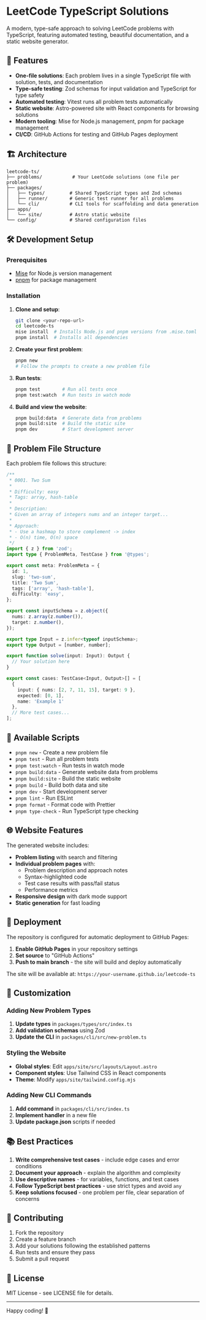 # LeetCode TypeScript Solutions

A modern, type-safe approach to solving LeetCode problems with TypeScript, featuring automated testing, beautiful documentation, and a static website generator.

## 🚀 Features

- **One-file solutions**: Each problem lives in a single TypeScript file with solution, tests, and documentation
- **Type-safe testing**: Zod schemas for input validation and TypeScript for type safety
- **Automated testing**: Vitest runs all problem tests automatically
- **Static website**: Astro-powered site with React components for browsing solutions
- **Modern tooling**: Mise for Node.js management, pnpm for package management
- **CI/CD**: GitHub Actions for testing and GitHub Pages deployment

## 🏗️ Architecture

```
leetcode-ts/
├── problems/           # Your LeetCode solutions (one file per problem)
├── packages/
│   ├── types/         # Shared TypeScript types and Zod schemas
│   ├── runner/        # Generic test runner for all problems
│   └── cli/           # CLI tools for scaffolding and data generation
├── apps/
│   └── site/          # Astro static website
└── config/            # Shared configuration files
```

## 🛠️ Development Setup

### Prerequisites

- [Mise](https://mise.jdx.dev/) for Node.js version management
- [pnpm](https://pnpm.io/) for package management

### Installation

1. **Clone and setup**:
   ```bash
   git clone <your-repo-url>
   cd leetcode-ts
   mise install  # Installs Node.js and pnpm versions from .mise.toml
   pnpm install  # Installs all dependencies
   ```

2. **Create your first problem**:
   ```bash
   pnpm new
   # Follow the prompts to create a new problem file
   ```

3. **Run tests**:
   ```bash
   pnpm test        # Run all tests once
   pnpm test:watch  # Run tests in watch mode
   ```

4. **Build and view the website**:
   ```bash
   pnpm build:data  # Generate data from problems
   pnpm build:site  # Build the static site
   pnpm dev         # Start development server
   ```

## 📝 Problem File Structure

Each problem file follows this structure:

```typescript
/**
 * 0001. Two Sum
 *
 * Difficulty: easy
 * Tags: array, hash-table
 *
 * Description:
 * Given an array of integers nums and an integer target...
 *
 * Approach:
 * - Use a hashmap to store complement -> index
 * - O(n) time, O(n) space
 */
import { z } from 'zod';
import type { ProblemMeta, TestCase } from '@types';

export const meta: ProblemMeta = {
  id: 1,
  slug: 'two-sum',
  title: 'Two Sum',
  tags: ['array', 'hash-table'],
  difficulty: 'easy',
};

export const inputSchema = z.object({
  nums: z.array(z.number()),
  target: z.number(),
});

export type Input = z.infer<typeof inputSchema>;
export type Output = [number, number];

export function solve(input: Input): Output {
  // Your solution here
}

export const cases: TestCase<Input, Output>[] = [
  {
    input: { nums: [2, 7, 11, 15], target: 9 },
    expected: [0, 1],
    name: 'Example 1'
  },
  // More test cases...
];
```

## 🎯 Available Scripts

- `pnpm new` - Create a new problem file
- `pnpm test` - Run all problem tests
- `pnpm test:watch` - Run tests in watch mode
- `pnpm build:data` - Generate website data from problems
- `pnpm build:site` - Build the static website
- `pnpm build` - Build both data and site
- `pnpm dev` - Start development server
- `pnpm lint` - Run ESLint
- `pnpm format` - Format code with Prettier
- `pnpm type-check` - Run TypeScript type checking

## 🌐 Website Features

The generated website includes:

- **Problem listing** with search and filtering
- **Individual problem pages** with:
  - Problem description and approach notes
  - Syntax-highlighted code
  - Test case results with pass/fail status
  - Performance metrics
- **Responsive design** with dark mode support
- **Static generation** for fast loading

## 🚀 Deployment

The repository is configured for automatic deployment to GitHub Pages:

1. **Enable GitHub Pages** in your repository settings
2. **Set source** to "GitHub Actions"
3. **Push to main branch** - the site will build and deploy automatically

The site will be available at: `https://your-username.github.io/leetcode-ts`

## 🔧 Customization

### Adding New Problem Types

1. **Update types** in `packages/types/src/index.ts`
2. **Add validation schemas** using Zod
3. **Update the CLI** in `packages/cli/src/new-problem.ts`

### Styling the Website

- **Global styles**: Edit `apps/site/src/layouts/Layout.astro`
- **Component styles**: Use Tailwind CSS in React components
- **Theme**: Modify `apps/site/tailwind.config.mjs`

### Adding New CLI Commands

1. **Add command** in `packages/cli/src/index.ts`
2. **Implement handler** in a new file
3. **Update package.json** scripts if needed

## 📚 Best Practices

1. **Write comprehensive test cases** - include edge cases and error conditions
2. **Document your approach** - explain the algorithm and complexity
3. **Use descriptive names** - for variables, functions, and test cases
4. **Follow TypeScript best practices** - use strict types and avoid `any`
5. **Keep solutions focused** - one problem per file, clear separation of concerns

## 🤝 Contributing

1. Fork the repository
2. Create a feature branch
3. Add your solutions following the established patterns
4. Run tests and ensure they pass
5. Submit a pull request

## 📄 License

MIT License - see LICENSE file for details.

---

Happy coding! 🎉
